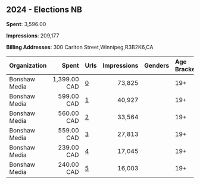 ## 2024 - Elections NB 
**Spent**: 3,596.00

**Impressions**: 209,177

**Billing Addresses**: 300 Carlton Street,Winnipeg,R3B2K6,CA

|Organization|Spent|Urls|Impressions|Genders|Age Brackets|Country Codes|
|:---|---:|:---|---:|:---|:---|:---|
|Bonshaw Media|1,399.00 CAD|[0](https://www.snap.com/political-ads/asset/03e172e409cfdfd3f0c7f2b2babf79ef8ec37e5dc0da505cc2b5d5031de96d9e?mediaType=mp4)|73,825||19+|canada|
|Bonshaw Media|599.00 CAD|[1](https://www.snap.com/political-ads/asset/0b6d048afc5cfb66b442cdce13a051b13af34ba5ccef92e858d16cd42e82654a?mediaType=mp4)|40,927||19+|canada|
|Bonshaw Media|560.00 CAD|[2](https://www.snap.com/political-ads/asset/c7bcca2499d9b11499f5494a5bdde0bac1a655d11b81fc66c96c2f397da7535a?mediaType=mp4)|33,564||19+|canada|
|Bonshaw Media|559.00 CAD|[3](https://www.snap.com/political-ads/asset/057ff6cb535d73163bf860e5156602e5e23457b58b9d346ed15cfea72f27d7cc?mediaType=mp4)|27,813||19+|canada|
|Bonshaw Media|239.00 CAD|[4](https://www.snap.com/political-ads/asset/cacd53677363d5d25ef0ed88fe1b328b6e3bc242f9abfb2ff9726c04ad7dcc3e?mediaType=mp4)|17,045||19+|canada|
|Bonshaw Media|240.00 CAD|[5](https://www.snap.com/political-ads/asset/da3f61bf36e9cec43d6c8d8f9a85482a104e16b168fa27bbd310fd722eab5e59?mediaType=mp4)|16,003||19+|canada|
